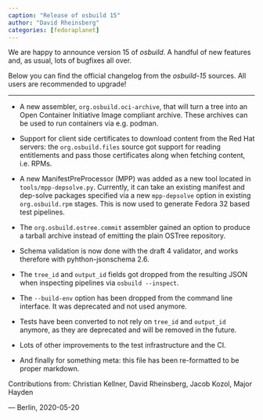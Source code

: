 ```yaml
---
caption: "Release of osbuild 15"
author: "David Rheinsberg"
categories: [fedoraplanet]
---
```

We are happy to announce version 15 of *osbuild*. A handful of new features
and, as usual, lots of bugfixes all over.

Below you can find the official changelog from the *osbuild-15* sources. All
users are recommended to upgrade!

----

  * A new assembler, `org.osbuild.oci-archive`, that will turn a tree
    into an Open Container Initiative Image compliant archive. These
    archives can be used to run containers via e.g. podman.

  * Support for client side certificates to download content from the
    Red Hat servers: the `org.osbuild.files` source got support for
    reading entitlements and pass those certificates along when
    fetching content, i.e. RPMs.

  * A new ManifestPreProcessor (MPP) was added as a new tool located
    in `tools/mpp-depsolve.py`. Currently, it can take an existing
    manifest and dep-solve packages specified via a new `mpp-depsolve`
    option in existing `org.osbuild.rpm` stages.
    This is now used to generate Fedora 32 based test pipelines.

  * The `org.osbuild.ostree.commit` assembler gained an option to produce
    a tarball archive instead of emitting the plain OSTree repository.

  * Schema validation is now done with the draft 4 validator, and works
    therefore with pyhthon-jsonschema 2.6.

  * The `tree_id` and `output_id` fields got dropped from the resulting
    JSON when inspecting pipelines via `osbuild --inspect`.

  * The `--build-env` option has been dropped from the command line
    interface. It was deprecated and not used anymore.

  * Tests have been converted to not rely on `tree_id` and `output_id`
    anymore, as they are deprecated and will be removed in the future.

  * Lots of other improvements to the test infrastructure and the CI.

  * And finally for something meta: this file has been re-formatted to
    be proper markdown.

Contributions from: Christian Kellner, David Rheinsberg, Jacob Kozol,
                    Major Hayden

— Berlin, 2020-05-20
